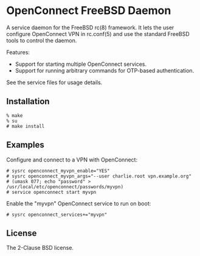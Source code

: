# OpenConnect FreeBSD Daemon

A service daemon for the FreeBSD rc(8) framework. It lets the user configure
OpenConnect VPN in rc.conf(5) and use the standard FreeBSD tools to control the
daemon.

Features:
- Support for starting multiple OpenConnect services.
- Support for running arbitrary commands for OTP-based authentication.

See the service files for usage details.

## Installation

```console
% make
% su
# make install
```

## Examples

Configure and connect to a VPN with OpenConnect:

```console
# sysrc openconnect_myvpn_enable="YES"
# sysrc openconnect_myvpn_args="--user charlie.root vpn.example.org"
# (umask 077; echo "password" > /usr/local/etc/openconnect/passwords/myvpn)
# service openconnect start myvpn
```

Enable the "myvpn" OpenConnect service to run on boot:

```console
# sysrc openconnect_services+="myvpn"
```

## License

The 2-Clause BSD license.
